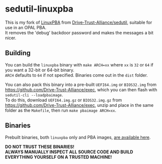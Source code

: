 # sedutil-linuxpba

This is my fork of [LinuxPBA](https://github.com/Drive-Trust-Alliance/sedutil/tree/master/LinuxPBA) from [Drive-Trust-Alliance/sedutil](https://github.com/Drive-Trust-Alliance/sedutil), suitable for use in an OPAL PBA. \
It removes the 'debug' backdoor password and makes the messages a bit nicer.

## Building

You can build the `linuxpba` binary with `make ARCH=xx` where `xx` is `32` or `64` if you want a 32-bit or 64-bit binary. \
`ARCH` defaults to `64` if not specified. Binaries come out in the `dist` folder.

You can also pack this binary into a pre-built `UEFI64.img` or `BIOS32.img` from https://github.com/Drive-Trust-Alliance/exec, which you can then flash with `sedutil-cli --loadpbaimage`. \
To do this, download `UEFI64.img.gz` or `BIOS32.img.gz` from https://github.com/Drive-Trust-Alliance/exec, unzip and place in the same folder as the `Makefile`, then run `make pbaimage ARCH=xx`.

## Binaries

Prebuilt binaries, both `linuxpba` only and PBA images, [are available here](https://github.com/stephensolis/sedutil-linuxpba/releases/latest).

**DO NOT TRUST THESE BINARIES!** \
**ALWAYS MANUALLY INSPECT ALL SOURCE CODE AND BUILD EVERYTHING YOURSELF ON A TRUSTED MACHINE!**
